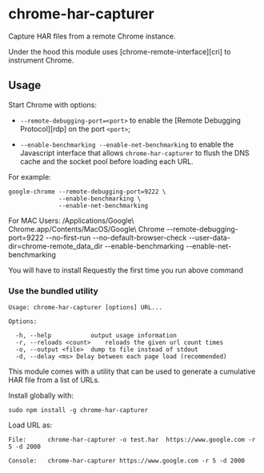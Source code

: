 chrome-har-capturer
===================

Capture HAR files from a remote Chrome instance.

Under the hood this module uses [chrome-remote-interface][cri] to instrument
Chrome.

Usage
-----

Start Chrome with options:

- `--remote-debugging-port=<port>` to enable the
  [Remote Debugging Protocol][rdp] on the port `<port>`;

- `--enable-benchmarking --enable-net-benchmarking` to enable the Javascript
  interface that allows `chrome-har-capturer` to flush the DNS cache and the
  socket pool before loading each URL.

For example:

    google-chrome --remote-debugging-port=9222 \
                  --enable-benchmarking \
                  --enable-net-benchmarking
                  
For MAC Users: /Applications/Google\ Chrome.app/Contents/MacOS/Google\ Chrome 
          --remote-debugging-port=9222 --no-first-run --no-default-browser-check 
          --user-data-dir=chrome-remote_data_dir --enable-benchmarking 
          --enable-net-benchmarking
                           
 You will have to install Requestly the first time you run above command

### Use the bundled utility

    Usage: chrome-har-capturer [options] URL...

    Options:

      -h, --help           output usage information
      -r, --reloads <count>    reloads the given url count times
      -o, --output <file>  dump to file instead of stdout
      -d, --delay <ms> Delay between each page load (recommended) 


This module comes with a utility that can be used to generate a cumulative HAR
file from a list of URLs.

Install globally with:

    sudo npm install -g chrome-har-capturer

Load URL as:


    File:      chrome-har-capturer -o test.har  https://www.google.com -r 5 -d 2000
            
    Console:   chrome-har-capturer https://www.google.com -r 5 -d 2000
                        
            
            
            
